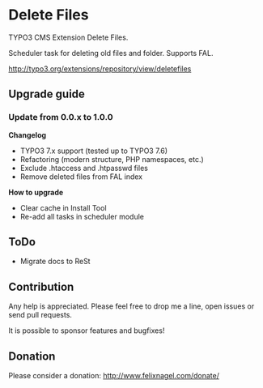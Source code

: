 # Delete Files

TYPO3 CMS Extension Delete Files.

Scheduler task for deleting old files and folder. Supports FAL.

http://typo3.org/extensions/repository/view/deletefiles 


## Upgrade guide

### Update from 0.0.x to 1.0.0

**Changelog**

* TYPO3 7.x support (tested up to TYPO3 7.6)
* Refactoring (modern structure, PHP namespaces, etc.)
* Exclude .htaccess and .htpasswd files
* Remove deleted files from FAL index

**How to upgrade**

* Clear cache in Install Tool
* Re-add all tasks in scheduler module


## ToDo

* Migrate docs to ReSt


## Contribution

Any help is appreciated. Please feel free to drop me a line, open issues or send pull requests.

It is possible to sponsor features and bugfixes!


## Donation

Please consider a donation: http://www.felixnagel.com/donate/